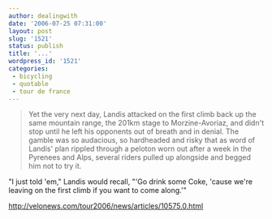 ```yaml
---
author: dealingwith
date: '2006-07-25 07:31:00'
layout: post
slug: '1521'
status: publish
title: '...'
wordpress_id: '1521'
categories:
 - bicycling
 - quotable
 - tour de france
---
```


> Yet the very next day, Landis attacked on the first climb back up the same
mountain range, the 201km stage to Morzine-Avoriaz, and didn't stop until he
left his opponents out of breath and in denial. The gamble was so audacious,
so hardheaded and risky that as word of Landis' plan rippled through a peloton
worn out after a week in the Pyrenees and Alps, several riders pulled up
alongside and begged him not to try it.

"I just told 'em," Landis would recall, "'Go drink some Coke, 'cause we're
leaving on the first climb if you want to come along.'"

http://velonews.com/tour2006/news/articles/10575.0.html


